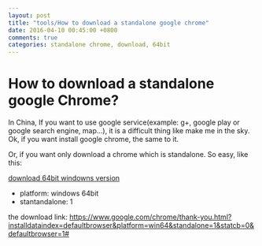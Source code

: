 ```yaml
---
layout: post
title: "tools/How to download a standalone google chrome"
date: 2016-04-10 00:45:00 +0800
comments: true
categories: standalone chrome, download, 64bit
---
```



How to download a standalone google Chrome?
=====================================

In China, If you want to use google service(example: g+, google play or google search engine, map...), it is a difficult thing like make me in the sky. Ok, if you want install google chrome, the same to it.

Or, if you want only download a chrome which is standalone. So easy, like this:

[download 64bit windowns version](https://www.google.com/chrome/browser/thankyou.html?platform=win64&standalone=1&installdataindex=defaultbrowser)


- platform: windows 64bit
- stantandalone: 1

the download link:
https://www.google.com/chrome/thank-you.html?installdataindex=defaultbrowser&platform=win64&standalone=1&statcb=0&defaultbrowser=1#